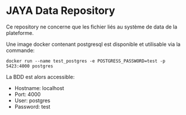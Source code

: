 # JAYA Data Repository

Ce repository ne concerne que les fichier liés au système de data de la plateforme.

Une image docker contenant postgresql est disponible et utilisable via la commande:

`docker run --name test_postgres -e POSTGRESS_PASSWORD=test -p 5423:4000 postgres`

La BDD est alors accessible:
* Hostname: localhost
* Port: 4000
* User: postgres
* Password: test